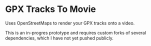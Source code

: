 # GPX Tracks To Movie

Uses OpenStreetMaps to render your GPX tracks onto a video.

This is an in-progres prototype and requires custom forks of several dependencies, which I have not yet pushed publicly.
